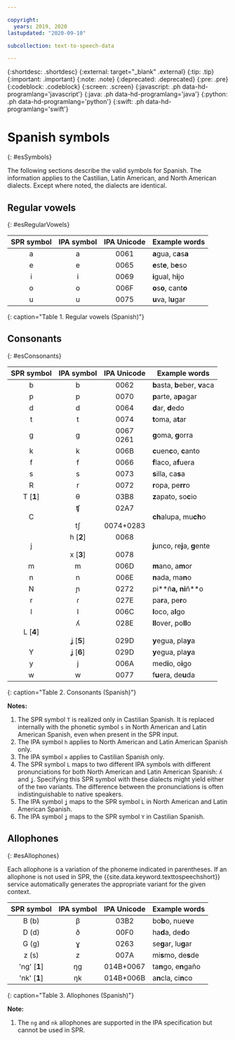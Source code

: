 ```yaml
---

copyright:
  years: 2019, 2020
lastupdated: "2020-09-10"

subcollection: text-to-speech-data

---
```


{:shortdesc: .shortdesc}
{:external: target="_blank" .external}
{:tip: .tip}
{:important: .important}
{:note: .note}
{:deprecated: .deprecated}
{:pre: .pre}
{:codeblock: .codeblock}
{:screen: .screen}
{:javascript: .ph data-hd-programlang='javascript'}
{:java: .ph data-hd-programlang='java'}
{:python: .ph data-hd-programlang='python'}
{:swift: .ph data-hd-programlang='swift'}

# Spanish symbols
{: #esSymbols}

The following sections describe the valid symbols for Spanish. The information applies to the Castilian, Latin American, and North American dialects. Except where noted, the dialects are identical.

## Regular vowels
{: #esRegularVowels}

| SPR symbol | IPA symbol | IPA Unicode | Example words |
|:----------:|:----------:|:-----------:|---------------|
| a | a | 0061 | **a**gua, c**a**s**a** |
| e | e | 0065 | **e**st**e**, b**e**so |
| i | i | 0069 | **i**gual, h**i**jo |
| o | o | 006F | **o**s**o**, cant**o** |
| u | u | 0075 | **u**va, l**u**gar |
{: caption="Table 1. Regular vowels (Spanish)"}

## Consonants
{: #esConsonants}

| SPR symbol | IPA symbol | IPA Unicode | Example words |
|:----------:|:----------:|:-----------:|---------------|
| b | b | 0062 | **b**asta, **b**eber, **v**aca |
| p | p | 0070 | **p**arte, a**p**agar |
| d | d | 0064 | **d**ar, **d**edo |
| t | t | 0074 | **t**oma, a**t**ar |
| g | g | 0067<br/>0261 | **g**oma, **g**orra |
| k | k | 006B | **c**uen**c**o, **c**anto |
| f | f | 0066 | **f**laco, a**f**uera |
| s | s | 0073 | **s**illa, ca**s**a |
| R | r | 0072 | **r**opa, pe**rr**o |
| T [**1**] | &#952; | 03B8 | **z**apato, so**c**io |
| C | &#679;<br/></br>t&#643; | 02A7<br/></br>0074+0283 | **ch**alupa, mu**ch**o |
| j | h [**2**]<br/><br/>x [**3**] | 0068<br/><br/>0078 | **j**unco, re**j**a, **g**ente |
| m | m | 006D | **m**ano, a**m**or |
| n | n | 006E | **n**ada, ma**n**o |
| N | &#626; | 0272 | pi**&ntilde;**a, ni**&ntilde;**o |
| r | &#638; | 027E | pa**r**a, pe**r**o |
| l | l | 006C | **l**oco, a**l**go |
| L [**4**] | &#654;<br/><br/>&#669; [**5**] | 028E<br/><br/>029D | **ll**over, po**ll**o<br/><br/>**y**egua, pla**y**a |
| Y | &#669; [**6**] | 029D | **y**egua, pla**y**a |
| y | j | 006A | med**i**o, o**i**go |
| w | w | 0077 | f**u**era, de**u**da |
{: caption="Table 2. Consonants (Spanish)"}

**Notes:**

1.  The SPR symbol `T` is realized only in Castilian Spanish. It is replaced internally with the phonetic symbol `s` in North American and Latin American Spanish, even when present in the SPR input.
1.  The IPA symbol `h` applies to North American and Latin American Spanish only.
1.  The IPA symbol `x` applies to Castilian Spanish only.
1.  The SPR symbol `L` maps to two different IPA symbols with different pronunciations for both North American and Latin American Spanish: <code>&#654;</code> and <code>&#669;</code>. Specifying this SPR symbol with these dialects might yield either of the two variants. The difference between the pronunciations is often indistinguishable to native speakers.
1.  The IPA symbol <code>&#669;</code> maps to the SPR symbol `L` in North American and Latin American Spanish.
1.  The IPA symbol <code>&#669;</code> maps to the SPR symbol `Y` in Castilian Spanish.

## Allophones
{: #esAllophones}

Each allophone is a variation of the phoneme indicated in parentheses. If an allophone is not used in SPR, the {{site.data.keyword.texttospeechshort}} service automatically generates the appropriate variant for the given context.

| SPR symbol | IPA symbol | IPA Unicode | Example words |
|:----------:|:----------:|:-----------:|---------------|
| B (b) | &#946; | 03B2 | bo**b**o, nue**v**e |
| D (d) | &#240; | 00F0 | ha**d**a, de**d**o |
| G (g) | &#611; | 0263 | se**g**ar, lu**g**ar |
| z (s) | z | 007A | mi**s**mo, de**s**de |
| 'ng' [**1**] | &#331;g | 014B+0067 | ta**n**go, e**n**ga&ntilde;o |
| 'nk' [**1**] | &#331;k | 014B+006B | a**n**cla, ci**n**co |
{: caption="Table 3. Allophones (Spanish)"}

**Note:**

1.  The `ng` and `nk` allophones are supported in the IPA specification but cannot be used in SPR.
